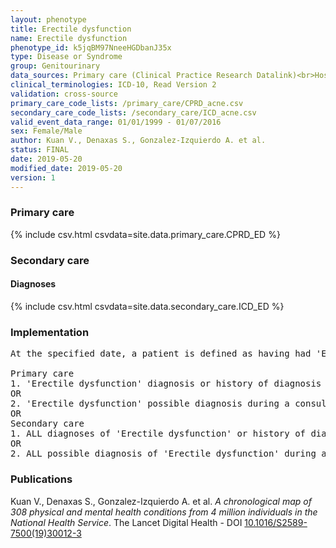 ```yaml
---
layout: phenotype
title: Erectile dysfunction
name: Erectile dysfunction
phenotype_id: k5jqBM97NneeHGDbanJ35x 
type: Disease or Syndrome
group: Genitourinary
data_sources: Primary care (Clinical Practice Research Datalink)<br>Hospitalizations (Hospital Episode Statistics) 
clinical_terminologies: ICD-10, Read Version 2 
validation: cross-source
primary_care_code_lists: /primary_care/CPRD_acne.csv
secondary_care_code_lists: /secondary_care/ICD_acne.csv
valid_event_data_range: 01/01/1999 - 01/07/2016
sex: Female/Male
author: Kuan V., Denaxas S., Gonzalez-Izquierdo A. et al.
status: FINAL
date: 2019-05-20
modified_date: 2019-05-20
version: 1
---
```

### Primary care 
{% include csv.html csvdata=site.data.primary_care.CPRD_ED %}
### Secondary care 
#### Diagnoses 
{% include csv.html csvdata=site.data.secondary_care.ICD_ED %}
### Implementation 
<pre>At the specified date, a patient is defined as having had 'Erectile dysfunction' IF they meet the criteria for any of the following on or before the specified date. The earliest date on which the individual meets any of the following criteria on or before the specified date is defined as the first event date:

Primary care
1. 'Erectile dysfunction' diagnosis or history of diagnosis during or procedure a consultation 
OR
2. 'Erectile dysfunction' possible diagnosis during a consultation IF patient = male
OR
Secondary care
1. ALL diagnoses of 'Erectile dysfunction' or history of diagnosis during a hospitalization
OR
2. ALL possible diagnosis of 'Erectile dysfunction' during a hospitalization IF patient = male</pre> 
 
### Publications 
Kuan V., Denaxas S., Gonzalez-Izquierdo A. et al. _A chronological map of 308 physical and mental health conditions from 4 million individuals in the National Health Service_. The Lancet Digital Health - DOI <a href='https://www.thelancet.com/journals/landig/article/PIIS2589-7500(19)30012-3/fulltext'>10.1016/S2589-7500(19)30012-3</a>